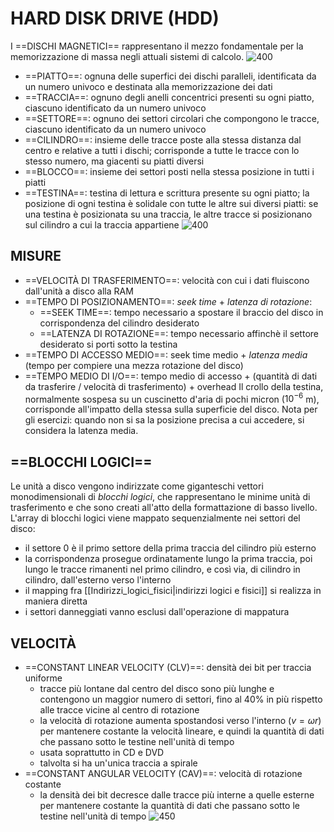 # HARD DISK DRIVE (HDD)
I ==DISCHI MAGNETICI== rappresentano il mezzo fondamentale per la memorizzazione di massa negli attuali sistemi di calcolo.
![400](hdd.png)
- ==PIATTO==: ognuna delle superfici dei dischi paralleli, identificata da un numero univoco e destinata alla memorizzazione dei dati
- ==TRACCIA==: ognuno degli anelli concentrici presenti su ogni piatto, ciascuno identificato da un numero univoco
- ==SETTORE==: ognuno dei settori circolari che compongono le tracce, ciascuno identificato da un numero univoco
- ==CILINDRO==: insieme delle tracce poste alla stessa distanza dal centro e relative a tutti i dischi; corrisponde a tutte le tracce con lo stesso numero, ma giacenti su piatti diversi
- ==BLOCCO==: insieme dei settori posti nella stessa posizione in tutti i piatti
- ==TESTINA==: testina di lettura e scrittura presente su ogni piatto; la posizione di ogni testina è solidale con tutte le altre sui diversi piatti: se una testina è posizionata su una traccia, le altre tracce si posizionano sul cilindro a cui la traccia appartiene
![400](hdd2.png)

## MISURE
- ==VELOCITÀ DI TRASFERIMENTO==: velocità con cui i dati fluiscono dall'unità a disco alla RAM
- ==TEMPO DI POSIZIONAMENTO==: _seek time_ + _latenza di rotazione_:
	- ==SEEK TIME==: tempo necessario a spostare il braccio del disco in corrispondenza del cilindro desiderato
	- ==LATENZA DI ROTAZIONE==: tempo necessario affinchè il settore desiderato si porti sotto la testina
- ==TEMPO DI ACCESSO MEDIO==: seek time medio + _latenza media_ (tempo per compiere una mezza rotazione del disco)
- ==TEMPO MEDIO DI I/O==: tempo medio di accesso + (quantità di dati da trasferire / velocità di trasferimento) + overhead
Il crollo della testina, normalmente sospesa su un cuscinetto d'aria di pochi micron ($10^{-6}$ m), corrisponde all'impatto della stessa sulla superficie del disco.
Nota per gli esercizi: quando non si sa la posizione precisa a cui accedere, si considera la latenza media.

## ==BLOCCHI LOGICI==
Le unità a disco vengono indirizzate come giganteschi vettori monodimensionali di _blocchi logici_, che rappresentano le minime unità di trasferimento e che sono creati all'atto della formattazione di basso livello.
L'array di blocchi logici viene mappato sequenzialmente nei settori del disco:
- il settore 0 è il primo settore della prima traccia del cilindro più esterno
- la corrispondenza prosegue ordinatamente lungo la prima traccia, poi lungo le tracce rimanenti nel primo cilindro, e così via, di cilindro in cilindro, dall'esterno verso l'interno
- il mapping fra [[Indirizzi_logici_fisici|indirizzi logici e fisici]] si realizza in maniera diretta
- i settori danneggiati vanno esclusi dall'operazione di mappatura

## VELOCITÀ
- ==CONSTANT LINEAR VELOCITY (CLV)==: densità dei bit per traccia uniforme
	- tracce più lontane dal centro del disco sono più lunghe e contengono un maggior numero di settori, fino al 40% in più rispetto alle tracce vicine al centro di rotazione
	- la velocità di rotazione aumenta spostandosi verso l'interno ($v = \omega r$) per mantenere costante la velocità lineare, e quindi la quantità di dati che passano sotto le testine nell'unità di tempo
	- usata soprattutto in CD e DVD
	- talvolta si ha un'unica traccia a spirale
- ==CONSTANT ANGULAR VELOCITY (CAV)==: velocità di rotazione costante
	- la densità dei bit decresce dalle tracce più interne a quelle esterne per mantenere costante la quantità di dati che passano sotto le testine nell'unità di tempo
![450](clv_cav.png)